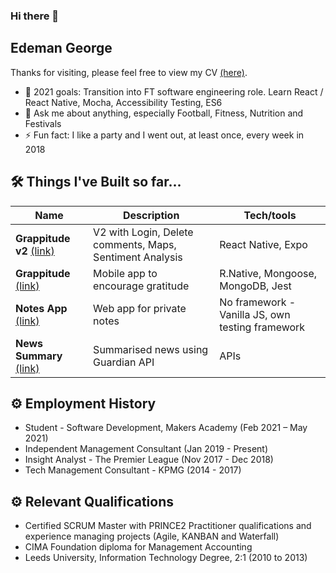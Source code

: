 ### Hi there 👋
## Edeman George

Thanks for visiting, please feel free to view my CV [(here)](https://github.com/eds-101/CV).

- 🔭  2021 goals: Transition into FT software engineering role. Learn React / React Native, Mocha, Accessibility Testing, ES6
- 💬  Ask me about anything, especially Football, Fitness, Nutrition and Festivals
- ⚡  Fun fact: I like a party and I went out, at least once, every week in 2018

## 🛠 Things I've Built so far...

| Name                         | Description                           | Tech/tools   
| ---------------------------- | ------------------------------------- | --------------------------------------
| **Grappitude v2**        [(link)](https://github.com/eds-101/Grappitude) | V2 with Login, Delete comments, Maps, Sentiment Analysis    | React Native, Expo
| **Grappitude**        [(link)](https://github.com/kasey-purvor/Grappitude) | Mobile app to encourage gratitude     | R.Native, Mongoose, MongoDB, Jest
| **Notes App**         [(link)](https://github.com/charlierdm/noteApp) | Web app for private notes             | No framework - Vanilla JS, own testing framework
| **News Summary**      [(link)](https://github.com/eds-101/news-summary-challenge) | Summarised news using Guardian API    | APIs


## ⚙️ Employment History

- Student - Software Development, Makers Academy (Feb 2021 – May 2021)
- Independent Management Consultant (Jan 2019 - Present)
- Insight Analyst - The Premier League (Nov 2017 - Dec 2018)
- Tech Management Consultant - KPMG (2014 - 2017)

## ⚙️ Relevant Qualifications

- Certified SCRUM Master with PRINCE2 Practitioner qualifications and experience managing projects (Agile, KANBAN and Waterfall)
- CIMA Foundation diploma for Management Accounting
- Leeds University, Information Technology Degree, 2:1 (2010 to 2013)
